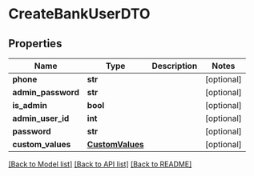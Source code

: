 # CreateBankUserDTO

## Properties
Name | Type | Description | Notes
------------ | ------------- | ------------- | -------------
**phone** | **str** |  | [optional] 
**admin_password** | **str** |  | [optional] 
**is_admin** | **bool** |  | [optional] 
**admin_user_id** | **int** |  | [optional] 
**password** | **str** |  | [optional] 
**custom_values** | [**CustomValues**](CustomValues.md) |  | [optional] 

[[Back to Model list]](../README.md#documentation-for-models) [[Back to API list]](../README.md#documentation-for-api-endpoints) [[Back to README]](../README.md)

